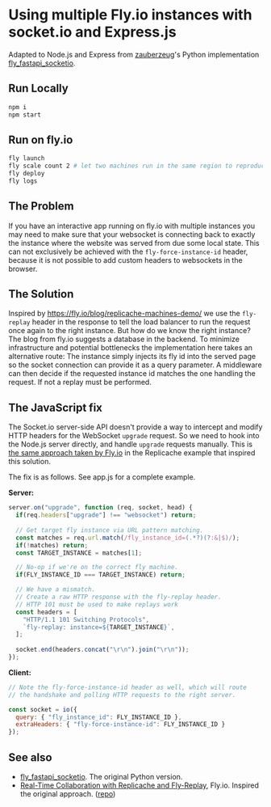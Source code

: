 # Using multiple Fly.io instances with socket.io and Express.js

Adapted to Node.js and Express from [zauberzeug](https://github.com/zauberzeug)'s Python implementation [fly_fastapi_socketio](https://github.com/zauberzeug/fly_fastapi_socketio).

## Run Locally

```bash
npm i
npm start
```

## Run on fly.io

```bash
fly launch
fly scale count 2 # let two machines run in the same region to reproduce the error
fly deploy
fly logs
```

## The Problem

If you have an interactive app running on fly.io with multiple instances
you may need to make sure that your websocket is connecting back to exactly the instance where the website was served from due some local state.
This can not exclusively be achieved with the `fly-force-instance-id` header, because it is not possible to add custom headers to websockets in the browser.

## The Solution

Inspired by https://fly.io/blog/replicache-machines-demo/ we use the `fly-replay` header in the response 
to tell the load balancer to run the request once again to the right instance.
But how do we know the right instance? The blog from fly.io suggests a database in the backend.
To minimize infrastructure and potential bottlenecks the implementation here takes an alternative route: 
The instance simply injects its fly id into the served page so the socket connection can provide it as a query parameter.
A middleware can then decide if the requested instance id matches the one handling the request.
If not a replay must be performed.

## The JavaScript fix

The Socket.io server-side API doesn't provide a way to intercept and modify HTTP headers for the WebSocket `upgrade` request. So we need to hook into the Node.js server directly, and handle `upgrade` requests manually. This is [the same approach taken by Fly.io](https://github.com/fly-apps/replicache-websocket/blob/63cc00ad4875ce1a20780b7705ad72a4fd7c62f3/replicache-express/src/index.ts#L123) in the Replicache example that inspired this solution.

The fix is as follows. See app.js for a complete example.

**Server:**
```js
server.on("upgrade", function (req, socket, head) {
  if(req.headers["upgrade"] !== "websocket") return;
  
  // Get target fly instance via URL pattern matching.
  const matches = req.url.match(/fly_instance_id=(.*?)(?:&|$)/);
  if(!matches) return;
  const TARGET_INSTANCE = matches[1];

  // No-op if we're on the correct fly machine.
  if(FLY_INSTANCE_ID === TARGET_INSTANCE) return;

  // We have a mismatch.
  // Create a raw HTTP response with the fly-replay header.
  // HTTP 101 must be used to make replays work
  const headers = [
    "HTTP/1.1 101 Switching Protocols",
    `fly-replay: instance=${TARGET_INSTANCE}`,
  ];
  
  socket.end(headers.concat("\r\n").join("\r\n"));
});
```

**Client:**
```js
// Note the fly-force-instance-id header as well, which will route
// the handshake and polling HTTP requests to the right server.

const socket = io({
  query: { "fly_instance_id": FLY_INSTANCE_ID }, 
  extraHeaders: { "fly-force-instance-id": FLY_INSTANCE_ID } 
});
```

## See also

* [fly_fastapi_socketio](https://github.com/zauberzeug/fly_fastapi_socketio). The original Python version.
* [Real-Time Collaboration with Replicache and Fly-Replay](https://fly.io/blog/replicache-machines-demo/), Fly.io. Inspired the original approach. ([repo](https://github.com/fly-apps/replicache-websocket/))
